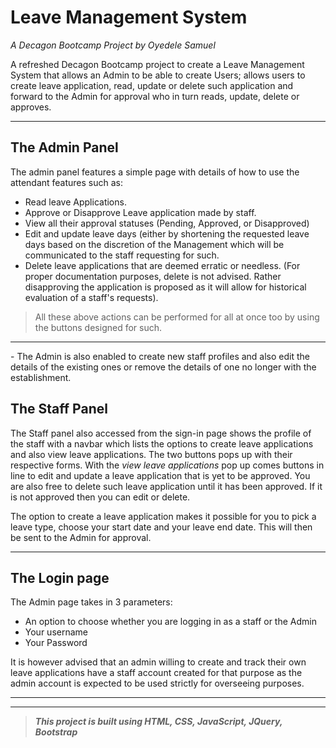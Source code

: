 # Leave Management System
*A Decagon Bootcamp Project by Oyedele Samuel*

A refreshed Decagon Bootcamp project to create a Leave Management System that allows an Admin to be able to create Users; allows users to create leave application, read, update or delete such application and forward to the Admin for approval who in turn reads, update, delete or approves.
<hr>

## The Admin Panel ##
The admin panel features a simple page with details of how to use the attendant features such as:
- Read leave Applications. 
- Approve or Disapprove Leave application made by staff.
- View all their approval statuses (Pending, Approved, or Disapproved)
- Edit and update leave days (either by shortening the requested leave days based on the discretion of the Management which will be communicated to the staff requesting for such.
- Delete leave applications that are deemed erratic or needless. (For proper documentation purposes, delete is not advised. Rather disapproving the application is proposed as it will allow for historical evaluation of a staff's requests).
> All these above actions can be performed for all at once too by using the buttons designed for such.
<hr>
- The Admin is also enabled to create new staff profiles and also edit the details of the existing ones or remove the details of one no longer with the establishment.

## The Staff Panel ##
The Staff panel also accessed from the sign-in page shows the profile of the staff with a navbar which lists the options to create leave applications and also view leave applications. The two buttons pops up with their respective forms. 
With the *view leave applications* pop up comes buttons in line to edit and update a leave application that is yet to be approved. You are also free to delete such leave application until it has been approved. If it is not approved then you can edit or delete.

The option to create a leave application makes it possible for you to pick a leave type, choose your start date and your leave end date. This will then be sent to the Admin for approval.
<hr>

## The Login page
The Admin page takes in 3 parameters: 
- An option to choose whether you are logging in as a staff or the Admin
- Your username
- Your Password

It is however advised that an admin willing to create and track their own leave applications have a staff account created for that purpose as the admin account is expected to be used strictly for overseeing purposes.
<hr>

<hr>

> ***This project is built using HTML, CSS, JavaScript, JQuery, Bootstrap***

